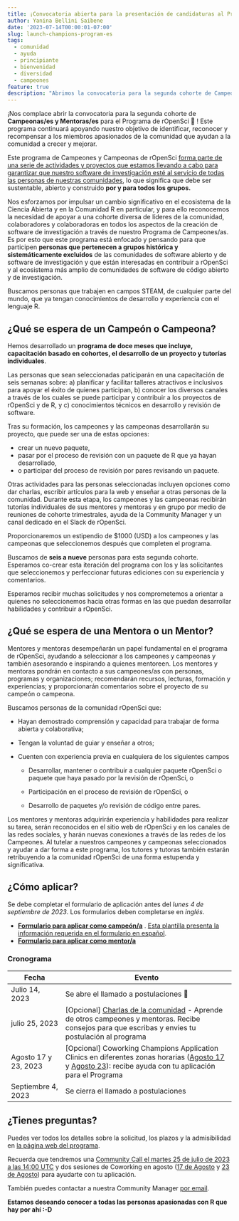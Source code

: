 ```yaml
---
title: ¡Convocatoria abierta para la presentación de candidaturas al Programa de Campeonas y Campeones de rOpenSci!  
author: Yanina Bellini Saibene
date: '2023-07-14T00:00:01-07:00'
slug: launch-champions-program-es
tags:
  - comunidad
  - ayuda
  - principiante
  - bienvenidad
  - diversidad
  - campeones
feature: true  
description: "Abrimos la convocatoria para la segunda cohorte de Campeones/as y Mentores/as" 
---
```





¡Nos complace abrir la convocatoria para la segunda cohorte de **Campeonas/es y Mentoras/es** para el Programa de rOpenSci 🎉 ! Este programa continuará apoyando nuestro objetivo de identificar, reconocer y recompensar a los miembros apasionados de la comunidad que ayudan a la comunidad a crecer y mejorar.

Este programa de Campeones y Campeonas de rOpenSci [forma parte de una serie de actividades y proyectos que estamos llevando a cabo para garantizar que nuestro software de investigación esté al servicio de todas las personas de nuestras comunidades](/blog/2021/12/20/inclusive-leadership-program/), lo que significa que debe ser sustentable, abierto y construido __por y para todos los grupos.__ 




Nos esforzamos por impulsar un cambio significativo en el ecosistema de la Ciencia Abierta y en la Comunidad R en particular, y para ello reconocemos la necesidad de apoyar a una cohorte diversa de líderes de la comunidad, colaboradores y colaboradoras en todos los aspectos de la creación de software de investigación a través de nuestro Programa de Campeones/as.
Es por esto que este programa está enfocado y pensando para que participen __personas que pertenecen a grupos histórica y sistemáticamente excluidos__ de las comunidades de software abierto y de software de investigación y que están interesadas en contribuir a rOpenSci y al ecosistema más amplio de comunidades de software de código abierto y de investigación.

Buscamos personas que trabajen en campos STEAM, de cualquier parte del mundo, que ya tengan conocimientos de desarrollo y experiencia con el lenguaje R.

## ¿Qué se espera de un Campeón o Campeona?

Hemos desarrollado un **programa de doce meses que incluye, capacitación basado en cohortes, el desarrollo de un proyecto y tutorías individuales**. 

Las personas que sean seleccionadas paticiparán en una capacitación de seis semanas sobre: a) planificar y facilitar talleres atractivos e inclusivos para apoyar el éxito de quienes participan, b) conocer los diversos canales a través de los cuales se puede participar y contribuir a los proyectos de rOpenSci y de R, y c) conocimientos técnicos en desarrollo y revisión de software. 

Tras su formación, los campeones y las campeonas desarrollarán su proyecto, que puede ser una de estas opciones: 

- crear un nuevo paquete, 
- pasar por el proceso de revisión con un paquete de R que ya hayan desarrollado, 
- o participar del proceso de revisión por pares revisando un paquete.  


Otras actividades para las personas seleccionadas incluyen opciones como dar charlas, escribir artículos para la web y enseñar a otras personas de la comunidad. Durante esta etapa, los campeones y las campeonas recibirán tutorías individuales de sus mentores y mentoras y en grupo por medio de reuniones de cohorte trimestrales, ayuda de la Community Manager y un canal dedicado en el Slack de rOpenSci.

Proporcionaremos un estipendio de $1000 (USD) a los campeones y las campeonas que seleccionemos después que completen el programa.

Buscamos de **seis a nueve** personas para esta segunda cohorte. Esperamos co-crear esta iteración del programa con los y las solicitantes que seleccionemos y perfeccionar futuras ediciones con su experiencia y comentarios.

Esperamos recibir muchas solicitudes y nos comprometemos a orientar a quienes no seleccionemos hacia otras formas en las que puedan desarrollar habilidades y contribuir a rOpenSci.

## ¿Qué se espera de una Mentora o un Mentor?
Mentores y mentoras desempeñarán un papel fundamental en el programa de rOpenSci, ayudando a seleccionar a los campeones y campeonas y también asesorando e inspirando a quienes mentoreen. Los mentores y mentoras pondrán en contacto a sus campeones/as con personas, programas y organizaciones; recomendarán recursos, lecturas, formación y experiencias; y proporcionarán comentarios sobre el proyecto de su campeón o campeona.

Buscamos personas de la comunidad rOpenSci que:

  * Hayan demostrado comprensión y capacidad para trabajar de forma abierta y colaborativa;

  * Tengan la voluntad de guiar y enseñar a otros;

  * Cuenten con experiencia previa en cualquiera de los siguientes campos

      * Desarrollar, mantener o contribuir a cualquier paquete rOpenSci o paquete que haya pasado por la revisión de rOpenSci, o

      * Participación en el proceso de revisión de rOpenSci, o

      * Desarrollo de paquetes y/o revisión de código entre pares.

Los mentores y mentoras adquirirán experiencia y habilidades para realizar su tarea, serán reconocidos en el sitio web de rOpenSci y en los canales de las redes sociales, y harán nuevas conexiones a través de las redes de los Campeones. Al tutelar a nuestros campeones y campeonas seleccionados y ayudar a dar forma a este programa, los tutores y tutoras también estarán retribuyendo a la comunidad rOpenSci de una forma estupenda y significativa.

## ¿Cómo aplicar?

Se debe completar el formulario de aplicación antes del _lunes 4 de septiembre de 2023_. Los formularios deben completarse en _inglés_.

* [**Formulario para aplicar como campeón/a**](https://airtable.com/shrAsYlSXU0coJ5Ld) . [Esta plantilla presenta la información requerida en el formulario en español](/champions/files/champions_template_es).
* [**Formulario para aplicar como mentor/a**](https://airtable.com/shrlrLdQbb4wphosK)


### Cronograma

|Fecha|Evento|
|----|-----|
|Julio 14, 2023|Se abre el llamado a postulaciones  🎉|
|julio 25, 2023|[Opcional] [Charlas de la comunidad](/commcalls/july2023-championprogram/) - Aprende de otros campeones y mentoras. Recibe consejos para que escribas y envies tu postulación al programa|
|Agosto 17 y 23, 2023|[Opcional] Coworking Champions Application Clinics en diferentes zonas horarias ([Agosto 17](/events/coworking-2023-08-17/) y [Agosto 23](/events/coworking-2023-08-23/)): recibe ayuda con tu aplicación para el Programa |
|Septiembre 4, 2023|Se cierra el llamado a postulaciones|


## ¿Tienes preguntas?

Puedes ver todos los detalles sobre la solicitud, los plazos y la admisibilidad en [la página web del programa](/champions/).

Recuerda que tendremos una [Community Call el martes 25 de julio de 2023 a las 14:00 UTC](/commcalls/july2023-championprogram/) y dos sesiones de Coworking en agosto ([17 de Agosto](/events/coworking-2023-08-17/) y [23 de Agosto](/events/coworking-2023-08-23/)) para ayudarte con tu aplicación.

También puedes contactar a nuestra Community Manager [por email](mailto:yabellini@ropensci.org). 


**Estamos deseando conocer a todas las personas apasionadas con R que hay por ahí :-D**


